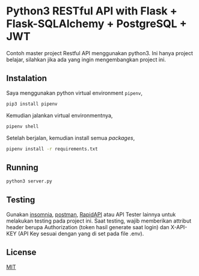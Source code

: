 # Python3 RESTful API with Flask + Flask-SQLAlchemy + PostgreSQL + JWT

Contoh master project Restful API menggunakan python3. Ini hanya project belajar, silahkan jika ada yang ingin mengembangkan project ini.

## Instalation

Saya menggunakan python virtual environment `pipenv`,

```bash
pip3 install pipenv
```

Kemudian jalankan virtual environmentnya,

```bash
pipenv shell
```

Setelah berjalan, kemudian install semua _packages_,

```bash
pipenv install -r requirements.txt
```

## Running

```bash
python3 server.py
```

## Testing

Gunakan [insomnia](https://insomnia.rest/), [postman](https://www.postman.com/), [RapidAPI](https://rapidapi.com/products/api-testing/) atau API Tester lainnya untuk melakukan testing pada project ini. Saat testing, wajib memberikan attribut header berupa Authorization (token hasil generate saat login) dan X-API-KEY (API Key sesuai dengan yang di set pada file .env).

## License
[MIT](https://choosealicense.com/licenses/mit/)